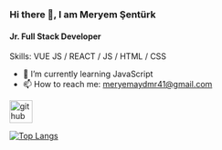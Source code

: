 ### Hi there 👋, I am Meryem Şentürk
#### Jr. Full Stack Developer

Skills: VUE JS / REACT / JS / HTML / CSS

- 🌱 I’m currently learning JavaScript 
- 📫 How to reach me: meryemaydmr41@gmail.com 


[<img src='https://cdn.jsdelivr.net/npm/simple-icons@3.0.1/icons/github.svg' alt='github' height='40'>](https://github.com/MeryemSenturk)  

[![Top Langs](https://github-readme-stats.vercel.app/api/top-langs/?username=MeryemSenturk)](https://github.com/anuraghazra/github-readme-stats)

